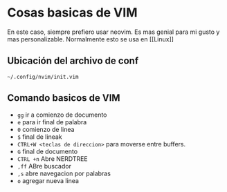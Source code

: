 # Cosas basicas de VIM

En este caso, siempre prefiero usar neovim. Es mas genial para mi gusto y mas personalizable.
Normalmente esto se usa en [[Linux]]

## Ubicación del archivo de conf

`~/.config/nvim/init.vim`

## Comando basicos de VIM

- `gg` ir a comienzo de documento
- `e` para ir final de palabra
- `0` comienzo de linea
- `$` final de lineak
- `CTRL+W <teclas de direccion>` para moverse entre buffers.
- `G` final de documento
- `CTRL +n` Abre NERDTREE
- `,ff` ABre buscador
- `,s` abre navegacion por palabras
- `o` agregar nueva linea


